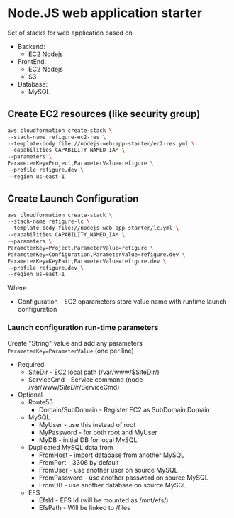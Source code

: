 
# Node.JS web application starter

Set of stacks for web application based on

* Backend:
    - EC2 Nodejs
* FrontEnd:
    - EC2 Nodejs
    - S3
* Database:
    - MySQL

## Create EC2 resources (like security group)

```sh
aws cloudformation create-stack \
--stack-name refigure-ec2-res \
--template-body file://nodejs-web-app-starter/ec2-res.yml \
--capabilities CAPABILITY_NAMED_IAM \
--parameters \
ParameterKey=Project,ParameterValue=refigure \
--profile refigure.dev \
--region us-east-1
```

## Create Launch Configuration

```sh
aws cloudformation create-stack \
--stack-name refigure-lc \
--template-body file://nodejs-web-app-starter/lc.yml \
--capabilities CAPABILITY_NAMED_IAM \
--parameters \
ParameterKey=Project,ParameterValue=refigure \
ParameterKey=Configuration,ParameterValue=refigure.dev \
ParameterKey=KeyPair,ParameterValue=refigure.dev \
--profile refigure.dev \
--region us-east-1
```

Where
* Configuration - EC2 oparameters store value name with runtime launch configuration

### Launch configuration run-time parameters

Create "String" value and add any parameters  
```ParameterKey=ParameterValue``` (one per line)

* Required
    * SiteDir - EC2 local path (/var/www/$SiteDir/)
    * ServiceCmd - Service command (node /var/www/$SiteDir/$ServiceCmd)
* Optional
    * Route53
        * Domain/SubDomain - Register EC2 as SubDomain.Domain
    * MySQL
        * MyUser - use this instead of root
        * MyPassword - for both root and MyUser
        * MyDB - initial DB for local MySQL
    * Duplicated MySQL data from
        * FromHost - import database from another MySQL
        * FromPort - 3306 by default
        * FromUser - use another user on source MySQL
        * FromPassword - use another password on source MySQL
        * FromDB - use another database on source MySQL
    * EFS
        * EfsId - EFS Id (will be mounted as /mnt/efs/)
        * EfsPath - Will be linked to /files